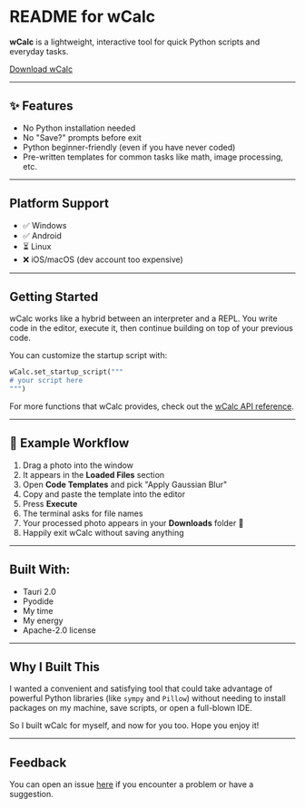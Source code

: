 # README for wCalc

**wCalc** is a lightweight, interactive tool for quick Python scripts and everyday tasks.

[Download wCalc](https://github.com/tttiw/wCalc/releases)

---

## ✨ Features

- No Python installation needed
- No "Save?" prompts before exit
- Python beginner-friendly (even if you have never coded)
- Pre-written templates for common tasks like math, image processing, etc.

---

## Platform Support

- ✅ Windows
- ✅ Android
- ⏳ Linux
- ❌ iOS/macOS (dev account too expensive)

---

## Getting Started

wCalc works like a hybrid between an interpreter and a REPL. 
You write code in the editor, execute it, then continue building on top of your previous code.

You can customize the startup script with:

```python
wCalc.set_startup_script("""
# your script here
""")
```

For more functions that wCalc provides, check out the [wCalc API reference](@blogs/wcalc-api.md).

---

## 📸 Example Workflow

1. Drag a photo into the window
2. It appears in the **Loaded Files** section
3. Open **Code Templates** and pick "Apply Gaussian Blur"
4. Copy and paste the template into the editor
5. Press **Execute** 
6. The terminal asks for file names
7. Your processed photo appears in your **Downloads** folder 🎉
8. Happily exit wCalc without saving anything

---

## Built With:

- Tauri 2.0
- Pyodide
- My time
- My energy
- Apache-2.0 license

---

## Why I Built This

I wanted a convenient and satisfying tool that could take advantage of powerful Python libraries 
(like `sympy` and `Pillow`) without needing to install packages on my machine, save scripts, or open a full-blown IDE.

So I built wCalc for myself, and now for you too. Hope you enjoy it!

---

## Feedback

You can open an issue [here](https://github.com/tttiw/wCalc/issues) if you encounter a problem or have a suggestion.

